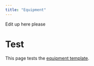 ```yaml
---
title: "Equipment"
---
```


Edit up here please

# Test

This page tests the [equipment template](Template:equipment "wikilink").